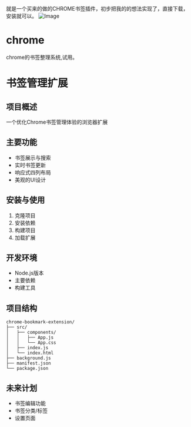 就是一个买来的做的CHROME书签插件，初步把我的的想法实现了，直接下载，安装就可以。
![Image](https://github.com/user-attachments/assets/10316cf4-788e-4525-8d07-8af60d893f99)

# chrome
chrome的书签整理系统,试用。
# 书签管理扩展

## 项目概述
一个优化Chrome书签管理体验的浏览器扩展

## 主要功能
- 书签展示与搜索
- 实时书签更新
- 响应式四列布局
- 美观的UI设计

## 安装与使用
1. 克隆项目
2. 安装依赖
3. 构建项目
4. 加载扩展

## 开发环境
- Node.js版本
- 主要依赖
- 构建工具

## 项目结构
```
chrome-bookmark-extension/
├── src/
│   ├── components/
│   │   ├── App.js
│   │   └── App.css
│   ├── index.js
│   └── index.html
├── background.js
├── manifest.json
└── package.json
```

## 未来计划
- 书签编辑功能
- 书签分类/标签
- 设置页面
